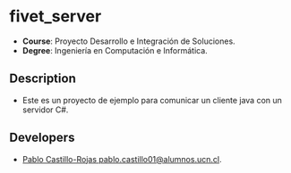 # fivet_server
- **Course**: Proyecto Desarrollo e Integración de Soluciones.
- **Degree**: Ingeniería en Computación e Informática.

## Description
- Este es un proyecto de ejemplo para comunicar un cliente java con un servidor C#.

## Developers
- [Pablo Castillo-Rojas <pablo.castillo01@alumnos.ucn.cl>]().

